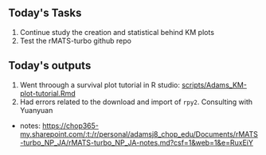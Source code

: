 ## Today's Tasks 
1. Continue study the creation and statistical behind KM plots 
2. Test the rMATS-turbo github repo 


## Today's outputs 
1. Went throough a survival plot tutorial in R studio: [scripts/Adams_KM-plot-tutorial.Rmd](link)
2. Had errors related to the download and import of ```rpy2```. Consulting with Yuanyuan 
  - notes: https://chop365-my.sharepoint.com/:t:/r/personal/adamsj8_chop_edu/Documents/rMATS-turbo_NP_JA/rMATS-turbo_NP_JA-notes.md?csf=1&web=1&e=RuxEiY 
